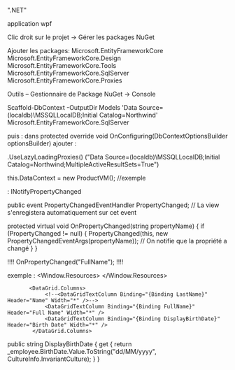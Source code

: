 
".NET"

application wpf

Clic droit sur le projet -> Gérer les packages NuGet 

Ajouter les packages:
Microsoft.EntityFrameworkCore
Microsoft.EntityFrameworkCore.Design
Microsoft.EntityFrameworkCore.Tools
Microsoft.EntityFrameworkCore.SqlServer
Microsoft.EntityFrameworkCore.Proxies



Outils – Gestionnaire de Package NuGet -> Console

 Scaffold-DbContext -OutputDir Models 'Data Source=(localdb)\MSSQLLocalDB;Initial Catalog=Northwind' Microsoft.EntityFrameworkCore.SqlServer

   puis :
dans protected override void OnConfiguring(DbContextOptionsBuilder optionsBuilder) ajouter : 


.UseLazyLoadingProxies()
    ("Data Source=(localdb)\\MSSQLLocalDB;Initial Catalog=Northwind;MultipleActiveResultSets=True")




 this.DataContext = new ProductVM(); //exemple

 
  : INotifyPropertyChanged
  
  public event PropertyChangedEventHandler PropertyChanged; // La view s'enregistera automatiquement sur cet event

 protected virtual void OnPropertyChanged(string propertyName)
 {
     if (PropertyChanged != null)
     {
         PropertyChanged(this, new PropertyChangedEventArgs(propertyName)); // On notifie que la propriété a changé
     }
 }

!!!! OnPropertyChanged("FullName"); !!!!

exemple : 
 <Window.Resources>
 <DataTemplate x:Key="listTemplate">
     <StackPanel Margin="0 5 0 5">
         <Label Content="{Binding ProductId}" HorizontalAlignment="Left" VerticalAlignment="Center"/>
         <Label Content="{Binding ProductName}" HorizontalAlignment="Right" VerticalAlignment="Center"/>
     </StackPanel>
 </DataTemplate>
</Window.Resources>



           <DataGrid.Columns>
                <!--<DataGridTextColumn Binding="{Binding LastName}" Header="Name" Width="*" />-->
                <DataGridTextColumn Binding="{Binding FullName}" Header="Full Name" Width="*" />
                <DataGridTextColumn Binding="{Binding DisplayBirthDate}" Header="Birth Date" Width="*" />
            </DataGrid.Columns>


  public string DisplayBirthDate
  {
      get { return _employee.BirthDate.Value.ToString("dd/MM/yyyy", CultureInfo.InvariantCulture); }
  }
